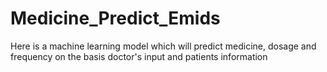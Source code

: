 # Medicine_Predict_Emids
Here is a machine learning model which will predict medicine, dosage and frequency on the basis doctor's input and patients information
